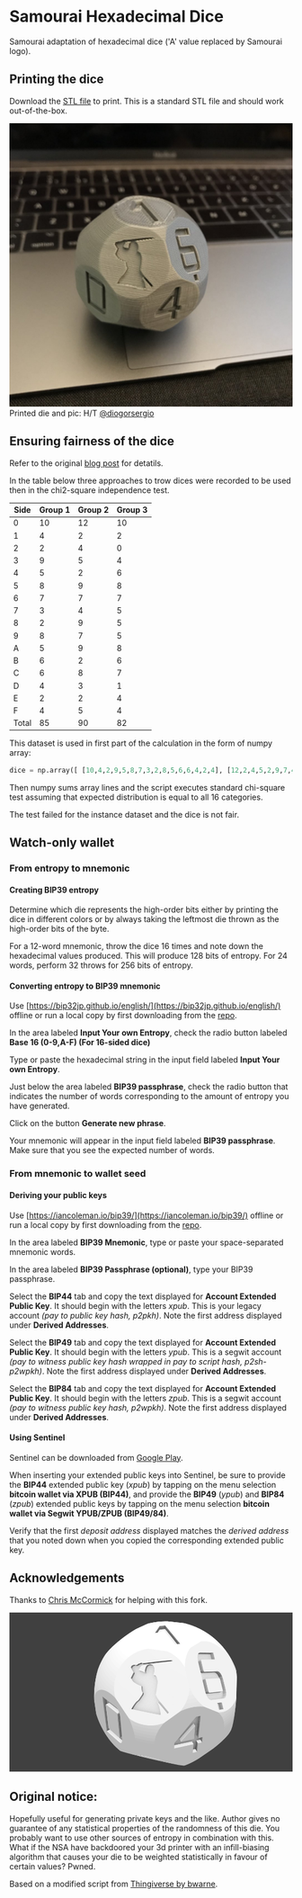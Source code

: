 # Samourai Hexadecimal Dice

Samourai adaptation of hexadecimal dice ('A' value replaced by Samourai logo).

## Printing the dice

Download the [STL file](./sixteen-sided-hexidecimal-die.stl) to print. This is a standard STL file and should work out-of-the-box.

![Photo of the printed hexadecimal die](./printed-die.jpg)
Printed die and pic: H/T [@diogorsergio](https://twitter.com/diogorsergio/status/997898691091582977)

## Ensuring fairness of the dice

Refer to the original [blog post](https://towardsdatascience.com/running-chi-square-tests-in-python-with-die-roll-data-b9903817c51b) for detatils.

In the table below three approaches to trow dices were recorded to be used then in the chi2-square independence test.

Side|Group 1|Group 2|Group 3
--- |  ---  |  ---  |  ---
0   |10	    |12	    |10
1   |4	    |2	    |2
2   |2	    |4	    |0
3   |9	    |5	    |4
4   |5	    |2	    |6
5   |8	    |9	    |8
6   |7	    |7	    |7
7   |3	    |4	    |5
8   |2	    |9	    |5
9   |8	    |7	    |5
A   |5	    |9	    |8
B   |6	    |2	    |6
C   |6	    |8	    |7
D   |4	    |3	    |1
E   |2	    |2	    |4
F   |4	    |5	    |4
Total|85    |90	    |82

This dataset is used in first part of the calculation in the form of numpy array:

```python
dice = np.array([ [10,4,2,9,5,8,7,3,2,8,5,6,6,4,2,4], [12,2,4,5,2,9,7,4,9,7,9,2,8,3,2,5], [10,2,0,4,6,8,7,5,5,5,8,6,7,1,4,4]])
```

Then numpy sums array lines and the script executes standard chi-square test assuming that expected distribution is equal to all 16 categories. 

The test failed for the instance dataset and the dice is not fair.

## Watch-only wallet

### From entropy to mnemonic

#### Creating BIP39 entropy

Determine which die represents the high-order bits either by printing the dice in different colors or by always taking the leftmost die thrown as the high-order bits of the byte.

For a 12-word mnemonic, throw the dice 16 times and note down the hexadecimal values produced. This will produce 128 bits of entropy. For 24 words, perform 32 throws for 256 bits of entropy.

#### Converting entropy to BIP39 mnemonic

Use [https://bip32jp.github.io/english/](https://bip32jp.github.io/english/) offline or run a local copy by first downloading from the [repo](https://github.com/bip32JP/bip32JP.github.io).

In the area labeled **Input Your own Entropy**, check the radio button labeled  **Base 16 (0-9,A-F) (For 16-sided dice)**

Type or paste the hexadecimal string in the input field labeled **Input Your own Entropy**.

Just below the area labeled **BIP39 passphrase**, check the radio button that indicates the number of words corresponding to the amount of entropy you have generated.

Click on the button **Generate new phrase**.

Your mnemonic will appear in the input field labeled **BIP39 passphrase**. Make sure that you see the expected number of words.

### From mnemonic to wallet seed

#### Deriving your public keys

Use [https://iancoleman.io/bip39/](https://iancoleman.io/bip39/) offline or run a local copy by first downloading from the [repo](https://samourai.kayako.com/api/v1/articles/46/attachments/601/download).

In the area labeled **BIP39 Mnemonic**, type or paste your space-separated  mnemonic words.

In the area labeled **BIP39 Passphrase (optional)**, type your BIP39 passphrase.

Select the **BIP44** tab and copy the text displayed for **Account Extended Public Key**. It should begin with the letters *xpub*. This is your legacy account *(pay to public key hash, p2pkh)*. Note the first address displayed under **Derived Addresses**.

Select the **BIP49** tab and copy the text displayed for **Account Extended Public Key**. It should begin with the letters *ypub*. This is a segwit account *(pay to witness public key hash wrapped in pay to script hash, p2sh-p2wpkh)*.  Note the first address displayed under **Derived Addresses**.

Select the **BIP84** tab and copy the text displayed for **Account Extended Public Key**. It should begin with the letters *zpub*. This is a segwit account *(pay to witness public key hash, p2wpkh)*.  Note the first address displayed under **Derived Addresses**.

#### Using Sentinel

Sentinel can be downloaded from [Google Play](https://play.google.com/store/apps/details?id=com.samourai.sentinel&hl=en).

When inserting your extended public keys into Sentinel, be sure to provide the **BIP44** extended public key (*xpub*) by tapping on the menu selection **bitcoin wallet via XPUB (BIP44)**, and provide the **BIP49** (*ypub*) and **BIP84** (*zpub*) extended public keys by tapping on the menu selection **bitcoin wallet via Segwit YPUB/ZPUB (BIP49/84)**.

Verify that the first *deposit address* displayed matches the *derived address* that you noted down when you copied the corresponding extended public key.

## Acknowledgements

Thanks to [Chris McCormick](https://github.com/chr15m) for helping with this fork.

![Rendered image of the hexadecimal die](./render.png)

## Original notice:

Hopefully useful for generating private keys and the like. Author gives no guarantee of any statistical properties of the randomness of this die. You probably want to use other sources of entropy in combination with this. What if the NSA have backdoored your 3d printer with an infill-biasing algorithm that causes your die to be weighted statistically in favour of certain values? Pwned.

Based on a modified script from [Thingiverse by bwarne](http://www.thingiverse.com/thing:58408/#files).
